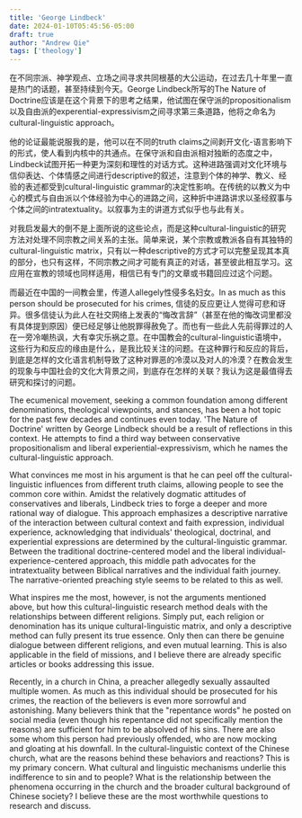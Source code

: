 ```yaml
---
title: 'George Lindbeck'
date: 2024-01-10T05:45:56-05:00
draft: true
author: "Andrew Qie"
tags: ['theology']
---
```


在不同宗派、神学观点、立场之间寻求共同根基的大公运动，在过去几十年里一直是热门的话题，甚至持续到今天。George Lindbeck所写的The Nature of Doctrine应该是在这个背景下的思考之结果，他试图在保守派的propositionalism以及自由派的experential-expressivism之间寻求第三条道路，他将之命名为cultural-linguistic approach。

他的论证最能说服我的是，他可以在不同的truth claims之间剥开文化-语言影响下的形式，使人看到内核中的共通点。在保守派和自由派相对独断的态度之中，Lindbeck试图开拓一种更为深刻和理性的对话方式。这种进路强调对文化环境与信仰表达、个体情感之间进行descriptive的叙述，注意到个体的神学、教义、经验的表述都受到cultural-linguistic grammar的决定性影响。在传统的以教义为中心的模式与自由派以个体经验为中心的进路之间，这种折中进路讲求以圣经叙事与个体之间的intratextuality。以叙事为主的讲道方式似乎也与此有关。

对我启发最大的倒不是上面所说的这些论点，而是这种cultural-linguistic的研究方法对处理不同宗教之间关系的主张。简单来说，某个宗教或教派各自有其独特的cultural-linguistic matrix，只有以一种descriptive的方式才可以完整呈现其本真的部分，也只有这样，不同宗教之间才可能有真正的对话，甚至彼此相互学习。这应用在宣教的领域也同样适用，相信已有专门的文章或书籍回应过这个问题。

而最近在中国的一间教会里，传道人allegely性侵多名妇女。In as much as this person should be prosecuted for his crimes, 信徒的反应更让人觉得可悲和讶异。很多信徒认为此人在社交网络上发表的“悔改言辞”（甚至在他的悔改词里都没有具体提到原因）便已经足够让他脱罪得赦免了。而也有一些此人先前得罪过的人在一旁冷嘲热讽，大有幸灾乐祸之意。在中国教会的cultural-linguistic语境中，这些行为和反应的缘由是什么，是我比较关注的问题。在这种罪行和反应的背后，到底是怎样的文化语言机制导致了这种对罪恶的冷漠以及对人的冷漠？在教会发生的现象与中国社会的文化大背景之间，到底存在怎样的关联？我认为这是最值得去研究和探讨的问题。


The ecumenical movement, seeking a common foundation among different denominations, theological viewpoints, and stances, has been a hot topic for the past few decades and continues even today. 'The Nature of Doctrine' written by George Lindbeck should be a result of reflections in this context. He attempts to find a third way between conservative propositionalism and liberal experiential-expressivism, which he names the cultural-linguistic approach.

What convinces me most in his argument is that he can peel off the cultural-linguistic influences from different truth claims, allowing people to see the common core within. Amidst the relatively dogmatic attitudes of conservatives and liberals, Lindbeck tries to forge a deeper and more rational way of dialogue. This approach emphasizes a descriptive narrative of the interaction between cultural context and faith expression, individual experience, acknowledging that individuals' theological, doctrinal, and experiential expressions are determined by the cultural-linguistic grammar. Between the traditional doctrine-centered model and the liberal individual-experience-centered approach, this middle path advocates for the intratextuality between Biblical narratives and the individual faith journey. The narrative-oriented preaching style seems to be related to this as well.

What inspires me the most, however, is not the arguments mentioned above, but how this cultural-linguistic research method deals with the relationships between different religions. Simply put, each religion or denomination has its unique cultural-linguistic matrix, and only a descriptive method can fully present its true essence. Only then can there be genuine dialogue between different religions, and even mutual learning. This is also applicable in the field of missions, and I believe there are already specific articles or books addressing this issue.

Recently, in a church in China, a preacher allegedly sexually assaulted multiple women. As much as this individual should be prosecuted for his crimes, the reaction of the believers is even more sorrowful and astonishing. Many believers think that the "repentance words" he posted on social media (even though his repentance did not specifically mention the reasons) are sufficient for him to be absolved of his sins. There are also some whom this person had previously offended, who are now mocking and gloating at his downfall. In the cultural-linguistic context of the Chinese church, what are the reasons behind these behaviors and reactions? This is my primary concern. What cultural and linguistic mechanisms underlie this indifference to sin and to people? What is the relationship between the phenomena occurring in the church and the broader cultural background of Chinese society? I believe these are the most worthwhile questions to research and discuss.